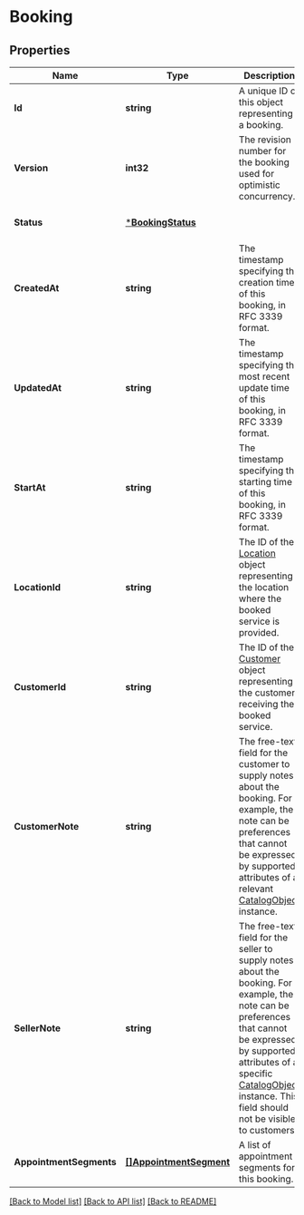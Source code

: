 # Booking

## Properties
Name | Type | Description | Notes
------------ | ------------- | ------------- | -------------
**Id** | **string** | A unique ID of this object representing a booking. | [optional] [default to null]
**Version** | **int32** | The revision number for the booking used for optimistic concurrency. | [optional] [default to null]
**Status** | [***BookingStatus**](BookingStatus.md) |  | [optional] [default to null]
**CreatedAt** | **string** | The timestamp specifying the creation time of this booking, in RFC 3339 format. | [optional] [default to null]
**UpdatedAt** | **string** | The timestamp specifying the most recent update time of this booking, in RFC 3339 format. | [optional] [default to null]
**StartAt** | **string** | The timestamp specifying the starting time of this booking, in RFC 3339 format. | [optional] [default to null]
**LocationId** | **string** | The ID of the [Location](entity:Location) object representing the location where the booked service is provided. | [optional] [default to null]
**CustomerId** | **string** | The ID of the [Customer](entity:Customer) object representing the customer receiving the booked service. | [optional] [default to null]
**CustomerNote** | **string** | The free-text field for the customer to supply notes about the booking. For example, the note can be preferences that cannot be expressed by supported attributes of a relevant [CatalogObject](entity:CatalogObject) instance. | [optional] [default to null]
**SellerNote** | **string** | The free-text field for the seller to supply notes about the booking. For example, the note can be preferences that cannot be expressed by supported attributes of a specific [CatalogObject](entity:CatalogObject) instance. This field should not be visible to customers. | [optional] [default to null]
**AppointmentSegments** | [**[]AppointmentSegment**](AppointmentSegment.md) | A list of appointment segments for this booking. | [optional] [default to null]

[[Back to Model list]](../README.md#documentation-for-models) [[Back to API list]](../README.md#documentation-for-api-endpoints) [[Back to README]](../README.md)

